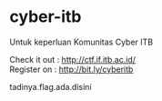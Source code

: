 # cyber-itb
Untuk keperluan Komunitas Cyber ITB

Check it out : http://ctf.if.itb.ac.id/<br>
Register on : http://bit.ly/cyberitb

tadinya.flag.ada.disini
